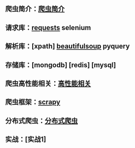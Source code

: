 ## 爬虫简介：[爬虫简介](爬虫简介.md)

## 请求库：[requests](requests.md) selenium

## 解析库：[xpath] [beautifulsoup](BeautifulSoup.md) pyquery

## 存储库：[mongodb] [redis] [mysql]

## 爬虫高性能相关：[高性能相关](爬虫高性能相关.md)

## 爬虫框架：[scrapy](Scrapy.md)

## 分布式爬虫：[分布式爬虫](分布式爬虫.md)

## 实战：[实战1]